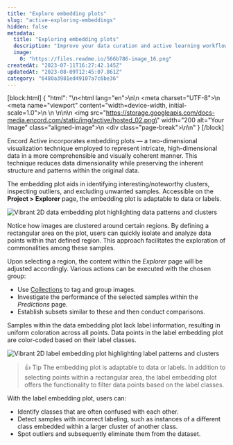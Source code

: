 ```yaml
---
title: "Explore embedding plots"
slug: "active-exploring-embeddings"
hidden: false
metadata: 
  title: "Exploring embedding plots"
  description: "Improve your data curation and active learning workflows with the Embeddings view. Visualize clusters and gain deeper data understanding. Optimize workflows."
  image: 
    0: "https://files.readme.io/566b786-image_16.png"
createdAt: "2023-07-11T16:27:42.145Z"
updatedAt: "2023-08-09T12:45:07.861Z"
category: "6480a3981ed49107a7c6be36"
---
```

[block:html]
{
  "html": "<!DOCTYPE html>\n<html lang=\"en\">\n<head>\n    <meta charset=\"UTF-8\">\n    <meta name=\"viewport\" content=\"width=device-width, initial-scale=1.0\">\n    <title>Aligned Image with Page Break</title>\n    <style>\n        .aligned-image {\n            display: block;\n            margin: auto; /* This centers the image */\n        }\n\n        .page-break {\n            page-break-after: always; /* This adds a page break after the image */\n        }\n    </style>\n</head>\n<body>\n    <img src=\"https://storage.googleapis.com/docs-media.encord.com/static/img/active/hosted_02.png\" width=\"200 alt=\"Your Image\" class=\"aligned-image\">\n    <div class=\"page-break\"></div>\n</body>\n</html>"
}
[/block]

Encord Active incorporates embedding plots — a two-dimensional visualization technique employed to represent intricate, high-dimensional data in a more comprehensible and visually coherent manner. This technique reduces data dimensionality while preserving the inherent structure and patterns within the original data.

The embedding plot aids in identifying interesting/noteworthy clusters, inspecting outliers, and excluding unwanted samples. Accessible on the **Project > Explorer** page, the embedding plot is adaptable to data or labels.

![Vibrant 2D data embedding plot highlighting data patterns and clusters](https://storage.googleapis.com/docs-media.encord.com/static/img/active/workflows/explorer-data-embedding-plot_01.png)

Notice how images are clustered around certain regions. By defining a rectangular area on the plot, users can quickly isolate and analyze data points within that defined region. This approach facilitates the exploration of commonalities among these samples.

Upon selecting a region, the content within the _Explorer_ page will be adjusted accordingly. Various actions can be executed with the chosen group:
- Use [Collections](https://docs.encord.com/docs/active-collections) to tag and group images.
- Investigate the performance of the selected samples within the _Predictions_ page.
- Establish subsets similar to these and then conduct comparisons.

Samples within the data embedding plot lack label information, resulting in uniform coloration across all points. Data points in the label embedding plot are color-coded based on their label classes.

![Vibrant 2D label embedding plot highlighting label patterns and clusters](https://storage.googleapis.com/docs-media.encord.com/static/img/active/workflows/explorer-label-embedding-plot_01.png)

> 👍 Tip
> The embedding plot is adaptable to data or labels. In addition to selecting points within a rectangular area, the label embedding plot offers the functionality to filter data points based on the label classes.

With the label embedding plot, users can:
- Identify classes that are often confused with each other.
- Detect samples with incorrect labeling, such as instances of a different class embedded within a larger cluster of another class.
- Spot outliers and subsequently eliminate them from the dataset.
